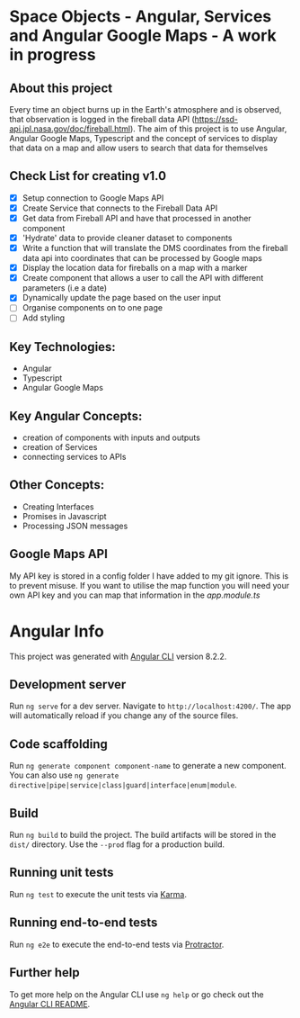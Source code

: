 # Space Objects - Angular, Services and Angular Google Maps - A work in progress 


## About this project
Every time an object burns up in the Earth's atmosphere and is observed, that observation is logged in the fireball data API (https://ssd-api.jpl.nasa.gov/doc/fireball.html). 
The aim of this project is to use Angular, Angular Google Maps, Typescript and the concept of services to display that data on a map and allow users to search that data for themselves

## Check List for creating v1.0
- [X] Setup connection to Google Maps API
- [X] Create Service that connects to the Fireball Data API
- [X] Get data from Fireball API and have that processed in another component
- [X] 'Hydrate' data to provide cleaner dataset to components
- [X] Write a function that will translate the DMS coordinates from the fireball data api into coordinates that can be processed by Google maps 
- [X] Display the location data for fireballs on a map with a marker
- [X] Create component that allows a user to call the API with different parameters (i.e a date)
- [X] Dynamically update the page based on the user input
- [ ] Organise components on to one page
- [ ] Add styling 

## Key Technologies:
* Angular
* Typescript
* Angular Google Maps

## Key Angular Concepts:
* creation of components with inputs and outputs 
* creation of Services 
* connecting services to APIs

## Other Concepts:
* Creating Interfaces
* Promises in Javascript
* Processing JSON messages 

## Google Maps API
My API key is stored in a config folder I have added to my git ignore. This is to prevent misuse. If you want to utilise the map function you will need your own API key and you can map that information in the *app.module.ts*

# Angular Info

This project was generated with [Angular CLI](https://github.com/angular/angular-cli) version 8.2.2.

## Development server

Run `ng serve` for a dev server. Navigate to `http://localhost:4200/`. The app will automatically reload if you change any of the source files.

## Code scaffolding

Run `ng generate component component-name` to generate a new component. You can also use `ng generate directive|pipe|service|class|guard|interface|enum|module`.

## Build

Run `ng build` to build the project. The build artifacts will be stored in the `dist/` directory. Use the `--prod` flag for a production build.

## Running unit tests

Run `ng test` to execute the unit tests via [Karma](https://karma-runner.github.io).

## Running end-to-end tests

Run `ng e2e` to execute the end-to-end tests via [Protractor](http://www.protractortest.org/).

## Further help

To get more help on the Angular CLI use `ng help` or go check out the [Angular CLI README](https://github.com/angular/angular-cli/blob/master/README.md).
